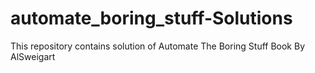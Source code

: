 # automate_boring_stuff-Solutions
This repository contains solution of Automate The Boring Stuff Book By AlSweigart 
